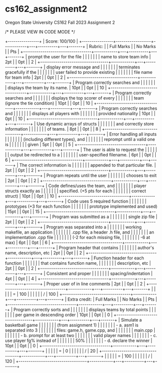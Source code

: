 # cs162_assignment2
Oregon State University CS162 Fall 2023 Assignment 2

/* PLEASE VIEW IN CODE MODE */

+----------------+
| Score: 100/100 |
+----------------+------------------+------------+---+----------+---+-------+
| Rubric:        |                  | Full Marks |   | No Marks |   | Pts   |
+-----------------------------------+------------+---+----------+---+-------+
| prompt the user for the file      |            |   |          |   |       |
| name to store team info           | 2pt        |   | 0pt      |   | 2     |
+-----------------------------------+------------+---+----------+---+-------+
| display error message and         |            |   |          |   |       |
| terminates gracefully if the      |            |   |          |   |       |
| user failed to provide existing   |            |   |          |   |       |
| file name for team info           | 2pt        |   | 0pt      |   | 2     |
+-----------------------------------+------------+---+----------+---+-------+
| Program correctly searches and    |            |   |          |   |       |
| displays the team by its name.    | 10pt       |   | 0pt      |   | 10    |
+-----------------------------------+------------+---+----------+---+-------+
| Program correctly searches and    |            |   |          |   |       |
| displays the top scorer of every  |            |   |          |   |       |
| team (ignore the tie condition)   | 10pt       |   | 0pt      |   | 10    |
+-----------------------------------+------------+---+----------+---+-------+
| Program correctly searches and    |            |   |          |   |       |
| displays all players with         |            |   |          |   |       |
| provided nationality              | 10pt       |   | 0pt      |   | 10    |
+-----------------------------------+------------+---+----------+---+-------+
| Use dynamic arrays of structs     |            |   |          |   |       |
| and correctly store information   |            |   |          |   |       |
| of teams.                         | 8pt        |   | 0pt      |   | 8     |
+-----------------------------------+------------+---+----------+---+-------+
| Error handling all inputs         |            |   |          |   |       |
| (including different types), and  |            |   |          |   |       |
| reprompt until a valid one is     |            |   |          |   |       |
| given                             | 5pt        |   | 0pt      |   | 5     |
+-----------------------------------+------------+---+----------+---+-------+
| The user is able to request the   |            |   |          |   |       |
| output be redirected to a         |            |   |          |   |       |
| user-specified filename.          | 6pt        |   | 0pt      |   | 6     |
+-----------------------------------+------------+---+----------+---+-------+
| The correct information is        |            |   |          |   |       |
| appended to that particular file. | 2pt        |   | 0pt      |   | 2     |
+-----------------------------------+------------+---+----------+---+-------+
| Program repeats until the user    |            |   |          |   |       |
| chooses to exit                   | 2pt        |   | 0pt      |   | 2     |
+-----------------------------------+------------+---+----------+---+-------+
| Code defines/uses the team, and   |            |   |          |   |       |
| player structs exactly as         |            |   |          |   |       |
| specified. (+5 pts for each       |            |   |          |   |       |
| correct struct)                   | 10pt       |   | 0pt      |   | 10    |
+-----------------------------------+------------+---+----------+---+-------+
| Code uses 5 required function     |            |   |          |   |       |
| prototypes (+3 for each function  |            |   |          |   |       |
| prototype implemented and used)   | 15pt       |   | 0pt      |   | 15    |
+-----------------------------------+------------+---+----------+---+-------+
| Program was submitted as a        |            |   |          |   |       |
| single zip file                   | 2pt        |   | 0pt      |   | 2     |
+-----------------------------------+------------+---+----------+---+-------+
| Program was separated into a      |            |   |          |   |       |
| working makefile, an application  |            |   |          |   |       |
| .cpp file, a header .h file, and  |            |   |          |   |       |
| an implementation .cpp file       |            |   |          |   |       |
| (-2 for each missing file,        |            |   |          |   |       |
| -6 at max)                        | 6pt        |   | 0pt      |   | 6     |
+-----------------------------------+------------+---+----------+---+-------+
| Program header that contains      |            |   |          |   |       |
| author's name, description, etc   | 2pt        |   | 0pt      |   | 2     |
+-----------------------------------+------------+---+----------+---+-------+
| Function header for each function |            |   |          |   |       |
| that contains function name,      |            |   |          |   |       |
| description, etc                  | 2pt        |   | 0pt      |   | 2     |
+-----------------------------------+------------+---+----------+---+-------+
| Consistent and proper             |            |   |          |   |       |
| spacing/indentation               | 4pt        |   | 0pt      |   | 4     |
+-----------------------------------+------------+---+----------+---+-------+
| Proper user of in line comments   | 2pt        |   | 0pt      |   | 2     |
+-----------------------------------+------------+---+----------+---+-------+
|                                   |            |   |          | = | 100   |
|                                   |            |   |          | / | 100   |
+-----------------------------------+------------+---+----------+---+-------+
| Extra credit:                     | Full Marks |   | No Marks |   | Pts   |
+-----------------------------------+------------+---+----------+---+-------+
| Program correctly sorts and       |            |   |          |   |       |
| displays teams by total points    |            |   |          |   |       |
| per game in descending order      | 10pt       |   | 0pt      |   | 0     |
+-----------------------------------+------------+---+----------+---+-------+
| Simulate a basketball game        |            |   |          |   |       |
| (from assignment 1)               |            |   |          |   |       |
|   - a. asm1 is separated into 3   |            |   |          |   |       |
|     files: game.h, game.cpp, and  |            |   |          |   |       |
|     main.cpp                      |            |   |          |   |       |
|   - b. prompt for at least two    |            |   |          |   |       |
|     valid player names            |            |   |          |   |       |
|   - c. use player fg% instead of  |            |   |          |   |       |
|     50%                           |            |   |          |   |       |
|   - d. declare the winner         | 10pt       |   | 0pt      |   | 0     |
+-----------------------------------+------------+---+----------+---+-------+
|                                   |            |   |          | = | 0     |
|                                   |            |   |          | / | 20    |
+-----------------------------------+------------+---+----------+---+-------+
|                                   |            |   |          | = | 100   |
|                                   |            |   |          | / | 120   |
+-----------------------------------+------------+---+----------+---+-------+
